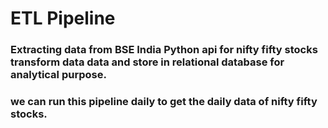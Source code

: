 # ETL Pipeline 

### Extracting data from BSE India Python api for nifty fifty stocks transform data data and store in relational database for analytical purpose.
### we can run this pipeline daily to get the daily data of nifty fifty stocks.
